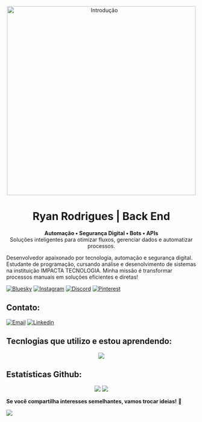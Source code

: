 <div align="center">
    <img src="https://imgur.com/a/yOmA2Yv" width="500" alt="Introdução">
</div>

<h1 align="center">Ryan Rodrigues | Back End </h1>

<p align="center">
    <b>Automação • Segurança Digital • Bots • APIs</b><br>
    Soluções inteligentes para otimizar fluxos, gerenciar dados e automatizar processos.
</p>

Desenvolvedor apaixonado por tecnologia, automação e segurança digital. 
Estudante de programação, cursando análise e desenolvimento de sistemas na instituição IMPACTA TECNOLOGIA. 
Minha missão é transformar processos manuais em soluções eficientes e diretas!

[![Bluesky](https://img.shields.io/badge/bluesky-000000?style=for-the-badge&logo=bluesky&logoColor=00FF7F)](https://bsky.app/profile/ryankali.bsky.social) 
[![Instagram](https://img.shields.io/badge/Instagram-000000.svg?logo=Instagram&logoColor=00FF7F)](https://instagram.com/ryanrodriguexs) 
[![Discord](https://img.shields.io/badge/Discord-000000.svg?logo=discord&logoColor=00FF7F)](https://discord.gg/gibrasil) 
[![Pinterest](https://img.shields.io/badge/Pinterest-000000.svg?logo=Pinterest&logoColor=00FF7F)](https://pinterest.com/ryangame2005) 

## Contato:
[![Email](https://img.shields.io/badge/Email-000000.svg?logo=gmail&logoColor=00FF7F)](mailto:yryurodriguess@gmail.com)
[![Linkedin](https://img.shields.io/badge/LinkedIn-000000.svg?logo=linkedin&logoColor=00FF7F)](https://www.linkedin.com/in/ryan-rodrigues-592a27313?utm_source=share&utm_campaign=share_via&utm_content=profile&utm_medium=ios_app) 

## Tecnlogias que utilizo e estou aprendendo:
<p align="center">
    <img src="https://skillicons.dev/icons?i=vscode,python,js,nodejs,react,html,css,git,github,bootstrap,aws,mysql," />
</p>


## Estatísticas Github:
<div align="center">
    <img src="https://github-readme-stats.vercel.app/api?username=Ryanditko&theme=dark&hide_border=false&include_all_commits=true&count_private=true&bg_color=000000&title_color=0effa3&text_color=C0C0C0" />
    <img src="https://github-readme-streak-stats.herokuapp.com/?user=Ryanditko&theme=dark&hide_border=false&background=000000&stroke=00d4ff&ring=0effa3&fire=00d4ff" />
</div>

 **Se você compartilha interesses semelhantes, vamos trocar ideias!** 📗

[![](https://visitcount.itsvg.in/api?id=Ryanditko&icon=0&color=0)](https://visitcount.itsvg.in)
